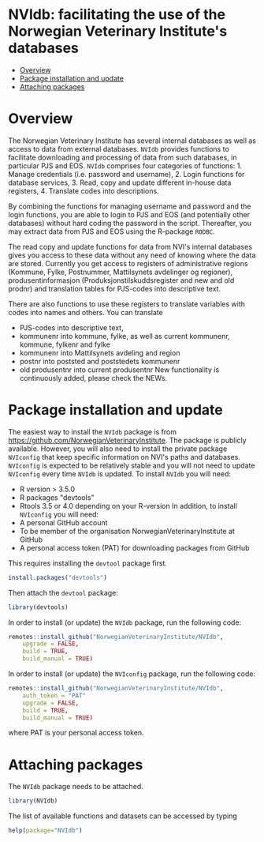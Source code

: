 NVIdb: facilitating the use of the Norwegian Veterinary Institute's databases
================

  - [Overview](#overview)
  - [Package installation and update](#package-installation-and-update)
  - [Attaching packages](#attaching-packages)

# Overview
The Norwegian Veterinary Institute has several internal databases as well as access to data from external databases. `NVIdb` provides functions to facilitate downloading and processing of data from such databases, in particular PJS and EOS. 
`NVIdb` comprises four categories of functions: 
    1. Manage credentials (i.e. password and username), 
    2. Login functions for database services, 
    3. Read, copy and update different in-house data registers,
    4. Translate codes into descriptions.
    
By combining the functions for managing username and password and the login functions, you are able to login to PJS and EOS (and potentially other databases) without hard coding the password in the script. Thereafter, you may extract data from PJS and EOS using the R-package `RODBC`.

The read copy and update functions for data from NVI's internal databases gives you access to these data without any need of knowing where the data are stored. Currently you get access to registers of administrative regions (Kommune, Fylke, Postnummer, Mattilsynets avdelinger og regioner), produsentinformasjon (Produksjonstilskuddsregister and new and old prodnr) and translation tables for PJS-codes into descriptive text.

There are also functions to use these registers to translate variables with codes into names and others. You can translate
  - PJS-codes into descriptive text, 
  - kommunenr into kommune, fylke, as well as current kommunenr, kommune, fylkenr and fylke
  - kommunenr into Mattilsynets avdeling and region
  - postnr into poststed and poststedets kommunenr
  - old produsentnr into current produsentnr
New functionality is continuously added, please check the NEWs.


# Package installation and update

The easiest way to install the `NVIdb` package is from https://github.com/NorwegianVeterinaryInstitute. 
The package is publicly available. However, you will also need to install the private package `NVIconfig` 
that keep specific information on NVI's paths and databases. `NVIconfig` is expected to be relatively 
stable and you will not need to update `NVIconfig` every time `NVIdb` is updated. To install `NVIdb`
you will need:
  - R version > 3.5.0
  - R packages "devtools"
  - Rtools 3.5 or 4.0 depending on your R-version
In addition, to install `NVIconfig` you will need:
  - A personal GitHub account
  - To be member of the organisation NorwegianVeterinaryInstitute at GitHub
  - A personal access token (PAT) for downloading packages from GitHub
  
This requires installing the `devtool` package first.  

``` r
install.packages("devtools")
```

Then attach the `devtool` package:

``` r
library(devtools)
```

In order to install (or update) the `NVIdb` package, run the following code:

``` r
remotes::install_github("NorwegianVeterinaryInstitute/NVIdb", 
	upgrade = FALSE, 
	build = TRUE,
	build_manual = TRUE)
```

In order to install (or update) the `NVIconfig` package, run the following code:


``` r
remotes::install_github("NorwegianVeterinaryInstitute/NVIdb", 
	auth_token = "PAT"
	upgrade = FALSE, 
	build = TRUE,
	build_manual = TRUE)
```

where PAT is your personal access token.

# Attaching packages

The `NVIdb` package needs to be attached.

``` r
library(NVIdb)
```

The list of available functions and datasets can be accessed by typing

``` r
help(package="NVIdb")
```

